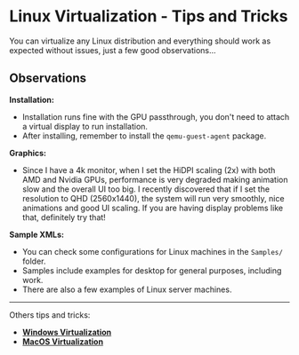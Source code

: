 # Linux Virtualization - Tips and Tricks

You can virtualize any Linux distribution and everything should work as expected without issues, just a few good observations...

## Observations

**Installation:**

- Installation runs fine with the GPU passthrough, you don't need to attach a virtual display to run installation.
- After installing, remember to install the ``qemu-guest-agent`` package.

**Graphics:**

- Since I have a 4k monitor, when I set the HiDPI scaling (2x) with both AMD and Nvidia GPUs, performance is very degraded making animation slow and the overall UI too big. I recently discovered that if I set the resolution to QHD (2560x1440), the system will run very smoothly, nice animations and good UI scaling. If you are having display problems like that, definitely try that!

**Sample XMLs:**

- You can check some configurations for Linux machines in the ``Samples/`` folder.
- Samples include examples for desktop for general purposes, including work.
- There are also a few examples of Linux server machines.

----

Others tips and tricks:

- **[Windows Virtualization](7%20-%20Windows%20Virtualization.md)**
- **[MacOS Virtualization](8%20-%20MacOS%20Virtualization.md)**
